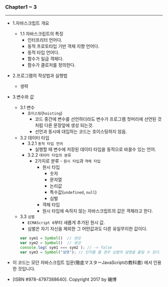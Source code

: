 ### Chapter1 ~ 3
___

- 1.자바스크립트 개요
  - 1.1 자바스크립트의 특징
    - 인터프리터 언어다.
    - 동적 프로토타입 기반 객체 지향 언어다.
    - 동적 타입 언어다.
    - 함수가 일급 객체다.
    - 함수가 클로저를 정의한다.
- 2.프로그램의 작성법과 실행법
  - 생략
- 3.변수와 값
  - 3.1 변수
    - `호이스팅`(`hoisting`)
      - 코드 중간에 변수를 선언하더라도 변수가 프로그램 첫머리에 선언된 것처럼 다른 문장앞에 생성 되는것.
      - 선언과 동시에 대입하는 코드는 호이스팅하지 않음.
  - 3.2 데이터 타입
    - 3.2.1 `동적 타입 언어`
      - 실행할 때 변수에 저장된 데이터 타입을 동적으로 바꿀수 있는 언어.
    - 3.2.2 `데이터 타입의 분류`
      - 2가지로 분류 - `원시 타입`과 `객체 타입`
        - 원시 타입
          - 숫자
          - 문자열
          - 논리값
          - 특수값(`undefined`, `null`)
          - 심벌
        - 객체 타입
        - 원시 타입에 속하지 않는 자바스크립트의 값은 객체라고 한다.
  - 3.3 `심벌`
      - `ECMAScript 6`부터 새롭게 추가된 원시 값.
      - 심벌은 자기 자신을 제외한 그 어떤값과도 다른 유일무이한 값이다.
    ``` js
    var sym1 = Symbol()  // 생성
    var sym2 = Symbol()  // 생성
    console.log( sym1 === sym2 ); // -> false
    var sym3 = Symbol("설명"); // 인자를 줄 경우 심벌의 설명을 붙일 수 있다.
    ```

- 이 코드는 모던 자바스크립트 입문(徹底マスターJavaScriptの教科書) 에서 인용한 것입니다.  
- [ISBN #978-4797388640]. Copyright 2017 by 磯博